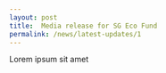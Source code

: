 ```yaml
---
layout: post
title:  Media release for SG Eco Fund
permalink: /news/latest-updates/1
---
```

Lorem ipsum sit amet
